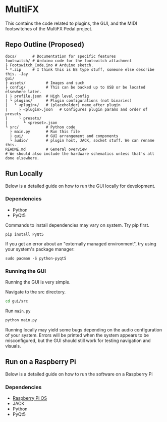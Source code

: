 # MultiFX
This contains the code related to plugins, the GUI, and the MIDI footswitches
of the MultiFX Pedal project.

## Repo Outline (Proposed)

```
docs/       # Documentation for specific features
footswitch/ # Arduino code for the footswitch attachment
├ Footswitch_Code.ino # Arduino sketch. 
└ *.zip     # I think this is EE type stuff, someone else describe this. -Jay
gui/
├ assets/         # Images and such
├ config/         # This can be backed up to USB or be located elsewhere later.
| ├ profile.json  # High level config
| └ plugins/      # Plugin configurations (not binaries)
|   └ <plugin>/   # (placeholder) name after plugin
|     ├ <plugin>.json   # Configures plugin params and order of presets
|     └ presets/
|       └ <preset>.json
└ src/            # Python code
  ├ main.py       # Run this file
  ├ gui/          # GUI arrangement and components
  └ audio/        # plugin host, JACK, socket stuff. We can rename this.
README.md         # General overview
# We should also include the hardware schematics unless that's all done elsewhere.
```

## Run Locally

Below is a detailed guide on how to run the GUI locally for development.

### Dependencies

- Python
- PyQt5

Commands to install dependencies may vary on system. Try pip first.

```
pip install PyQt5
```

If you get an error about an "externally managed environment", try using your
system's package manager:

```
sudo pacman -S python-pyqt5
```

### Running the GUI

Running the GUI is very simple.

Navigate to the src directory.

```bash
cd gui/src
```

Run `main.py`

```bash
python main.py
```

Running locally may yield some bugs depending on the audio configuration of
your system. Errors will be printed when the system appears to be
misconfigured, but the GUI should still work for testing navigation and
visuals.

## Run on a Raspberry Pi

Below is a detailed guide on how to run the software on a Raspberry Pi

### Dependencies

- [Raspberry Pi OS](https://www.raspberrypi.com/software/)
- JACK
- Python
- PyQt5
